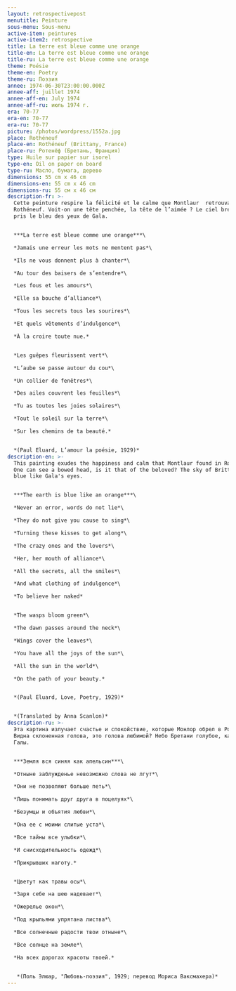 ```yaml
---
layout: retrospectivepost
menutitle: Peinture
sous-menu: Sous-menu
active-item: peintures
active-item2: retrospective
title: La terre est bleue comme une orange
title-en: La terre est bleue comme une orange
title-ru: La terre est bleue comme une orange
theme: Poésie
theme-en: Poetry
theme-ru: Поэзия
annee: 1974-06-30T23:00:00.000Z
annee-aff: juillet 1974
annee-aff-en: July 1974
annee-aff-ru: июль 1974 г.
era: 70-77
era-en: 70-77
era-ru: 70-77
picture: /photos/wordpress/1552a.jpg
place: Rothéneuf
place-en: Rothéneuf (Brittany, France)
place-ru: Ротенёф (Бретань, Франция)
type: Huile sur papier sur isorel
type-en: Oil on paper on board
type-ru: Масло, бумага, дерево
dimensions: 55 cm x 46 cm
dimensions-en: 55 cm x 46 cm
dimensions-ru: 55 см x 46 см
description-fr: >-
  Cette peinture respire la félicité et le calme que Montlaur  retrouvait à
  Rothéneuf. Voit-on une tête penchée, la tête de l’aimée ? Le ciel breton a
  pris le bleu des yeux de Gala.


  ***La terre est bleue comme une orange***\

  *Jamais une erreur les mots ne mentent pas*\

  *Ils ne vous donnent plus à chanter*\

  *Au tour des baisers de s’entendre*\

  *Les fous et les amours*\

  *Elle sa bouche d’alliance*\

  *Tous les secrets tous les sourires*\

  *Et quels vêtements d’indulgence*\

  *À la croire toute nue.*


  *Les guêpes fleurissent vert*\

  *L’aube se passe autour du cou*\

  *Un collier de fenêtres*\

  *Des ailes couvrent les feuilles*\

  *Tu as toutes les joies solaires*\

  *Tout le soleil sur la terre*\

  *Sur les chemins de ta beauté.*


  *(Paul Eluard, L’amour la poésie, 1929)*
description-en: >-
  This painting exudes the happiness and calm that Montlaur found in Rothéneuf.
  One can see a bowed head, is it that of the beloved? The sky of Brittany is
  blue like Gala's eyes.


  ***The earth is blue like an orange***\

  *Never an error, words do not lie*\

  *They do not give you cause to sing*\

  *Turning these kisses to get along*\

  *The crazy ones and the lovers*\

  *Her, her mouth of alliance*\

  *All the secrets, all the smiles*\

  *And what clothing of indulgence*\

  *To believe her naked*


  *The wasps bloom green*\

  *The dawn passes around the neck*\

  *Wings cover the leaves*\

  *You have all the joys of the sun*\

  *All the sun in the world*\

  *On the path of your beauty.*


  *(Paul Eluard, Love, Poetry, 1929)*


  *(Translated by Anna Scanlon)*
description-ru: >-
  Эта картина излучает счастье и спокойствие, которые Монлор обрел в Ротенефе.
  Видна склоненная голова, это голова любимой? Небо Бретани голубое, как глаза
  Галы.


  ***Земля вся синяя как апельсин***\

  *Отныне заблужденье невозможно слова не лгут*\

  *Они не позволяют больше петь*\

  *Лишь понимать друг друга в поцелуях*\

  *Безумцы и объятия любви*\

  *Она ее с моими слитые уста*\

  *Все тайны все улыбки*\

  *И снисходительность одежд*\

  *Прикрывших наготу.*


  *Цветут как травы осы*\

  *Заря себе на шею надевает*\

  *Ожерелье окон*\

  *Под крыльями упрятана листва*\

  *Все солнечные радости твои отныне*\

  *Все солнце на земле*\

  *На всех дорогах красоты твоей.*


   *(Поль Элюар, "Любовь-поэзия", 1929; перевод Мориса Ваксмахера)*
---
```

